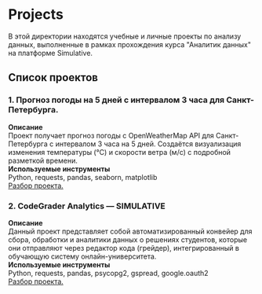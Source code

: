 # Projects
В этой директории находятся учебные и личные проекты по анализу данных, выполненные в рамках прохождения курса "Аналитик данных" на платформе Simulative.

## Список проектов
### 1. Прогноз погоды на 5 дней с интервалом 3 часа для Санкт-Петербурга.   
__Описание__   
Проект получает прогноз погоды с OpenWeatherMap API для Санкт-Петербурга с интервалом 3 часа на 5 дней.  Создаётся визуализация изменения температуры (°C) и скорости ветра (м/с) с подробной разметкой времени.    
__Используемые инструменты__   
Python, requests, pandas, seaborn, matplotlib    
[Разбор проекта.](./weather_forecast_project/README.md) 
### 2. CodeGrader Analytics — SIMULATIVE
__Описание__    
Данный проект представляет собой автоматизированный конвейер для сбора, обработки и аналитики данных о решениях студентов, которые они отправляют через редактор кода (грейдер), интегрированный в обучающую систему онлайн-университета.    
__Используемые инструменты__   
Python, requests, pandas, psycopg2, gspread, google.oauth2     
[Разбор проекта.](./codegrader_analytics/README.md)
